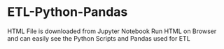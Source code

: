 # ETL-Python-Pandas 
HTML File is downloaded from Jupyter Notebook
Run HTML on Browser and can easily see the Python Scripts and Pandas used for ETL
